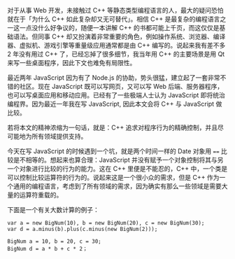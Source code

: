 对于从事 Web 开发，未接触过 C++ 等静态类型编程语言的人，最大的疑问恐怕就在于「为什么 C++ 如此复杂却又无可替代」。相信 C++ 是最复杂的编程语言之一这一点没什么好争议的，随便一本讲解 C++ 的书都可能上千页，而这仅仅是基础语法。但同事 C++ 却又扮演着非常重要的角色，例如操作系统、浏览器、编译器、虚拟机、游戏引擎等重量级应用通常都是由 C++ 编写的。说起来我有差不多 2 年没有用过 C++ 了，已经忘掉了很多细节，我当年用 C++ 的主要场景是用 Qt 来写一些桌面程序，因此下文也难免有局限性。

最近两年 JavaScript 因为有了 Node.js 的协助，势头很猛，建立起了一套非常不错的社区。现在 JavaScript 既可以写网页，又可以写 Web 后端、服务器程序，也可以写桌面应用和移动应用。已经有了一些极端人士认为 JavaScript 即将统治编程界。因为最近一年我在写 JavaScript, 因此本文会将 C++ 与 JavaScript 做比较。

若将本文的精神浓缩为一句话，就是：C++ 追求对程序行为的精确控制，并且尽可能地为所有领域提供支持。

今天在写 JavaScript 的时候遇到一个坑，就是两个时间一样的 Date 对象用 `==` 比较是不相等的。想起来也算合理：JavaScript 并没有赋予一个对象控制将其与另一个对象进行比较的行为的能力。这在 C++ 里便是不能忍的，C++ 中，一个类是可以控制比较运算符的行为的。说起来这是一个很小众的需求，但是 C++ 作为一个通用的编程语言，考虑到了所有领域的需求，因为确实有那么一些领域是需要大量的运算符重载的。

下面是一个有关大数计算的例子：

    var a = new BigNum(10), b = new BigNum(20), c = new BigNum(30);
    var d = a.minus(b).plus(c.minus(new BigNum(2)));

    BigNum a = 10, b = 20, c = 30;
    BigNum d = a * b + c * 2；
